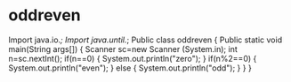 # oddreven
Import java.io.*;
Import java.until.*;
Public class oddreven
{
Public static void main(String args[])
{
Scanner sc=new Scanner (System.in);
int n=sc.nextInt();
if(n==0)
{
System.out.println("zero");
}
if(n%2==0)
{
System.out.println("even");
}
else
{
System.out.println("odd");
}
}
}
 
